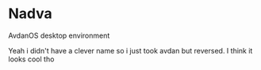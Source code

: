 # Nadva
AvdanOS desktop environment

Yeah i didn't have a clever name so i just took avdan but reversed. I think it looks cool tho
